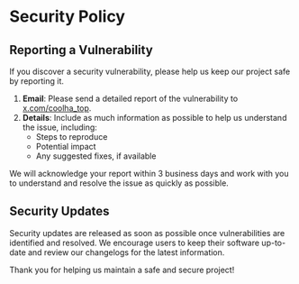 # Security Policy

## Reporting a Vulnerability

If you discover a security vulnerability, please help us keep our project safe by reporting it.

1. **Email**: Please send a detailed report of the vulnerability to [x.com/coolha_top](https://x.com/coolha_top).
2. **Details**: Include as much information as possible to help us understand the issue, including:
   - Steps to reproduce
   - Potential impact
   - Any suggested fixes, if available

We will acknowledge your report within 3 business days and work with you to understand and resolve the issue as quickly as possible.



## Security Updates

Security updates are released as soon as possible once vulnerabilities are identified and resolved. We encourage users to keep their software up-to-date and review our changelogs for the latest information.

Thank you for helping us maintain a safe and secure project!
